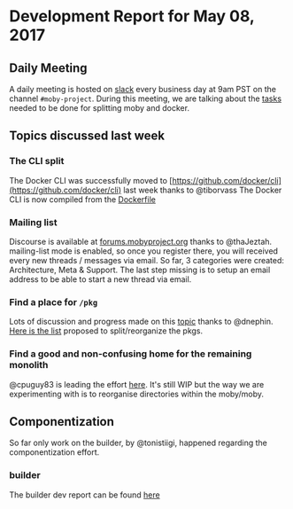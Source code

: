 # Development Report for May 08, 2017

## Daily Meeting

A daily meeting is hosted on [slack](https://dockercommunity.slack.com) every business day at 9am PST on the channel `#moby-project`.
During this meeting, we are talking about the [tasks](https://github.com/helmutkemper/moby/issues/32867) needed to be done for splitting moby and docker.

## Topics discussed last week

### The CLI split

The Docker CLI was successfully moved to [https://github.com/docker/cli](https://github.com/docker/cli) last week thanks to @tiborvass
The Docker CLI is now compiled from the [Dockerfile](https://github.com/helmutkemper/moby/blob/a762ceace4e8c1c7ce4fb582789af9d8074be3e1/Dockerfile#L248)

### Mailing list

Discourse is available at [forums.mobyproject.org](https://forums.mobyproject.org/) thanks to @thaJeztah. mailing-list mode is enabled, so once you register there, you will received every new threads / messages via email. So far, 3 categories were created: Architecture, Meta & Support. The last step missing is to setup an email address to be able to start a new thread via email.

### Find a place for `/pkg`

Lots of discussion and progress made on this [topic](https://github.com/helmutkemper/moby/issues/32989) thanks to @dnephin. [Here is the list](https://gist.github.com/dnephin/35dc10f6b6b7017f058a71908b301d38) proposed to split/reorganize the pkgs.

### Find a good and non-confusing home for the remaining monolith

@cpuguy83 is leading the effort [here](https://github.com/helmutkemper/moby/pull/33022). It's still WIP but the way we are experimenting with is to reorganise directories within the moby/moby.

## Componentization

So far only work on the builder, by @tonistiigi, happened regarding the componentization effort.

### builder

The builder dev report can be found [here](builder/2017-05-08.md)


